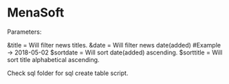 # MenaSoft

Parameters:

&title = Will filter news titles.
&date = Will filter news date(added) #Example -> 2018-05-02
$sortdate = Will sort date(added) ascending.
$sorttitle = Will sort title alphabetical ascending.

Check sql folder for sql create table script.
